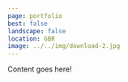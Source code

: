 ```yaml
---
page: portfolio
best: false
landscape: false
location: GBR
image: ../../img/download-2.jpg
---
```

Content goes here!
